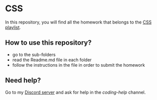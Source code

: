# CSS

In this repository, you will find all the homework that belongs to the [CSS playlist](https://www.youtube.com/watch?v=2yyTcoW2Lc8&list=PLjMZRyJvyMLbjAC1Q1U9UF6V45ym9TbDW).

## How to use this repository?

- go to the sub-folders
- read the Readme.md file in each folder
- follow the instructions in the file in order to submit the homework

## Need help?
Go to my [Discord server](https://discord.gg/kyrQkGujTU) and ask for help in the *coding-help* channel.
